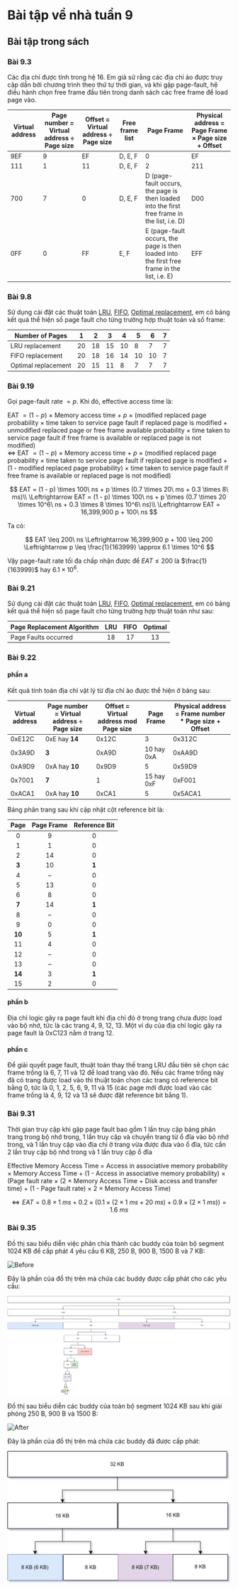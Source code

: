# Bài tập về nhà tuần 9

## Bài tập trong sách

### Bài 9.3

Các địa chỉ được tính trong hệ 16. Em giả sử rằng các địa chỉ ảo được truy cập dần bởi chương trình theo thứ tự thời gian, và khi gặp page-fault, hệ điều hành chọn free frame đầu tiên trong danh sách các free frame để load page vào.

| Virtual address | Page number = Virtual address $\div$ Page size | Offset = Virtual address $\div$ Page size | Free frame list | Page Frame                                                                                   | Physical address = Page Frame $\times$ Page size + Offset |
| --------------- | ---------------------------------------------- | ----------------------------------------- | --------------- | -------------------------------------------------------------------------------------------- | --------------------------------------------------------- |
| 9EF             | 9                                              | EF                                        | D, E, F         | 0                                                                                            | EF                                                        |
| 111             | 1                                              | 11                                        | D, E, F         | 2                                                                                            | 211                                                       |
| 700             | 7                                              | 0                                         | D, E, F         | D (page-fault occurs, the page is then loaded into the first free frame in the list, i.e. D) | D00                                                       |
| 0FF             | 0                                              | FF                                        | E, F            | E (page-fault occurs, the page is then loaded into the first free frame in the list, i.e. E) | EFF                                                       |

### Bài 9.8

Sử dụng cài đặt các thuật toán [LRU](./PageReplacementAlgorithms/LeastRecentlyUsed.java), [FIFO](./PageReplacementAlgorithms/FIFO.java), [Optimal replacement](./PageReplacementAlgorithms/Optimal.java), em có bảng kết quả thể hiện số page fault cho từng trường hợp thuật toán và số frame:

| Number of Pages     | 1   | 2   | 3   | 4   | 5   | 6   | 7   |
| ------------------- | --- | --- | --- | --- | --- | --- | --- |
| LRU replacement     | 20  | 18  | 15  | 10  | 8   | 7   | 7   |
| FIFO replacement    | 20  | 18  | 16  | 14  | 10  | 10  | 7   |
| Optimal replacement | 20  | 15  | 11  | 8   | 7   | 7   | 7   |

### Bài 9.19

Gọi page-fault rate $= p$. Khi đó, effective access time là:

EAT $= (1 - p)\ \times$ Memory access time $+\ p\ \times$ (modified replaced page probability $\times$ time taken to service page fault if replaced page is modified + unmodified replaced page or free frame available probability $\times$ time taken to service page fault if free frame is available or replaced page is not modified)  
$\Leftrightarrow$ EAT $= (1 - p)\ \times$ Memory access time $+\ p\ \times$ (modified replaced page probability $\times$ time taken to service page fault if replaced page is modified + (1 - modified replaced page probability) $\times$ time taken to service page fault if free frame is available or replaced page is not modified)

$$
EAT = (1 - p) \times 100\ ns + p \times (0.7 \times 20\ ms + 0.3 \times 8\ ms)\\
\Leftrightarrow EAT = (1 - p) \times 100\ ns + p \times (0.7 \times 20 \times 10^6\ ns + 0.3 \times 8 \times 10^6\ ns)\\
\Leftrightarrow EAT = 16,399,900 p + 100\ ns
$$

Ta có:

$$
EAT \leq 200\ ns
\Leftrightarrow 16,399,900 p + 100 \leq 200
\Leftrightarrow p \leq \frac{1}{163999} \approx 6.1 \times 10^6
$$

Vậy page-fault rate tối đa chấp nhận được để $EAT \leq 200$ là $\frac{1}{163999}$ hay $6.1 \times 10^6$.

### Bài 9.21

Sử dụng cài đặt các thuật toán [LRU](./PageReplacementAlgorithms/LeastRecentlyUsed.java), [FIFO](./PageReplacementAlgorithms/FIFO.java), [Optimal replacement](./PageReplacementAlgorithms/Optimal.java), em có bảng kết quả thể hiện số page fault cho từng trường hợp thuật toán như sau:

| Page Replacement Algorithm | LRU | FIFO | Optimal |
| -------------------------- | :-: | :--: | :-----: |
| Page Faults occurred       | 18  |  17  |   13    |

### Bài 9.22

#### phần a

Kết quả tính toán địa chỉ vật lý từ địa chỉ ảo được thể hiện ở bảng sau:

| Virtual address | Page number = Virtual address $\div$ Page size | Offset = Virtual address mod Page size | Page Frame | Physical address = Frame number \* Page size + Offset |
| --------------- | ---------------------------------------------- | -------------------------------------- | ---------- | ----------------------------------------------------- |
| 0xE12C          | 0xE hay **14**                                 | 0x12C                                  | 3          | 0x312C                                                |
| 0x3A9D          | **3**                                          | 0xA9D                                  | 10 hay 0xA | 0xAA9D                                                |
| 0xA9D9          | 0xA hay **10**                                 | 0x9D9                                  | 5          | 0x59D9                                                |
| 0x7001          | **7**                                          | 1                                      | 15 hay 0xF | 0xF001                                                |
| 0xACA1          | 0xA hay **10**                                 | 0xCA1                                  | 5          | 0x5ACA1                                               |

Bảng phân trang sau khi cập nhật cột reference bit là:

|  Page  | Page Frame | Reference Bit |
| :----: | :--------: | :-----------: |
|   0    |     9      |       0       |
|   1    |     1      |       0       |
|   2    |     14     |       0       |
| **3**  |     10     |     **1**     |
|   4    |     –      |       0       |
|   5    |     13     |       0       |
|   6    |     8      |       0       |
| **7**  |     14     |     **1**     |
|   8    |     –      |       0       |
|   9    |     0      |       0       |
| **10** |     5      |     **1**     |
|   11   |     4      |       0       |
|   12   |     –      |       0       |
|   13   |     –      |       0       |
| **14** |     3      |     **1**     |
|   15   |     2      |       0       |

#### phần b

Địa chỉ logic gây ra page fault khi địa chỉ đó ở trong trang chưa được load vào bộ nhớ, tức là các trang 4, 9, 12, 13. Một ví dụ của địa chỉ logic gây ra page fault là 0xC123 nằm ở trang 12.

#### phần c

Để giải quyết page fault, thuật toán thay thế trang LRU đầu tiên sẽ chọn các frame trống là 6, 7, 11 và 12 để load trang vào đó. Nếu các frame trống này đã có trang được load vào thì thuật toán chọn các trang có reference bit bằng 0, tức là 0, 1, 2, 5, 6, 9, 11 và 15 (các page mới được load vào các frame trống là 4, 9, 12 và 13 sẽ được đặt reference bit bằng 1).

### Bài 9.31

Thời gian truy cập khi gặp page fault bao gồm 1 lần truy cập bảng phân trang trong bộ nhớ trong, 1 lần truy cập và chuyển trang từ ổ đĩa vào bộ nhớ trong, và 1 lần truy cập vào địa chỉ ở trang vừa được đưa vào ổ đĩa, tức cần 2 lần truy cập bộ nhớ trong và 1 lần truy cập ổ đĩa

Effective Memory Access Time $=$ Access in associative memory probability $\times$ Memory Access Time + (1 - Access in associative memory probability) $\times$ (Page fault rate $\times$ (2 $\times$ Memory Access Time + Disk access and transfer time) + (1 - Page fault rate) $\times$ 2 $\times$ Memory Access Time)

$$
\Leftrightarrow EAT = 0.8 \times 1\ ms + 0.2 \times (0.1 \times (2 \times 1\ ms + 20\ ms) + 0.9 \times (2 \times 1\ ms)) = 1.6\ ms
$$

### Bài 9.35

Đồ thị sau biểu diễn việc phân chia thành các buddy của toàn bộ segment 1024 KB để cấp phát 4 yêu cầu 6 KB, 250 B, 900 B, 1500 B và 7 KB:

![Before](./images/Before.svg)

Đây là phần của đồ thị trên mà chứa các buddy được cấp phát cho các yêu cầu:

![BeforeZoomed](./images/BeforeZoomed.svg)

Đồ thị sau biểu diễn các buddy của toàn bộ segment 1024 KB sau khi giải phóng 250 B, 900 B và 1500 B:

![After](./images/AfterReleases.svg)

Đây là phần của đồ thị trên mà chứa các buddy đã được cấp phát:

![AfterZoomed](./images/AfterZoomed.svg)
